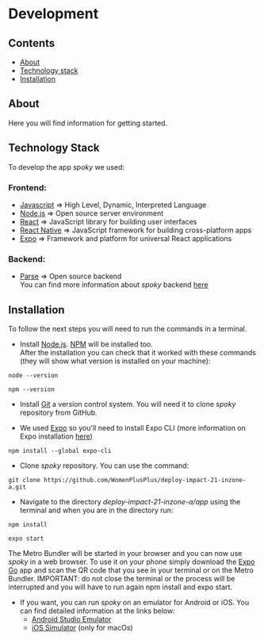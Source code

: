 
# Development

## Contents

- [About](#about)
- [Technology stack](#technologyS)
- [Installation](#installation)

## About <a name="about"></a>
Here you will find information for getting started. 

## Technology Stack <a name="technologyS"></a>
To develop the app *spoky* we used:

### Frontend:
- [Javascript](https://developer.mozilla.org/en-US/docs/Web/JavaScript) => High Level, Dynamic, Interpreted Language
- [Node.js](https://nodejs.org/en/) => Open source server environment
- [React](https://reactjs.org/) => JavaScript library for building user interfaces
- [React Native](https://reactnative.dev/) => JavaScript framework for building cross-platform apps
- [Expo](https://expo.dev/) => Framework and platform for universal React applications

### Backend:
- [Parse](https://parseplatform.org/) => Open source backend 
</br>You can find more information about *spoky* backend [here](https://github.com/WomenPlusPlus/deploy-impact-21-inzone-a/tree/main/backend)

## Installation <a name="installation"></a>
To follow the next steps you will need to run the commands in a terminal.

- Install [Node.js](https://nodejs.org/en/). [NPM](https://www.npmjs.com/) will be installed too.
</br>After the installation you can check that it worked with these commands (they will show what version is installed on your machine):
```
node --version
```
```
npm --version
```
- Install [Git](https://git-scm.com/downloads) a version control system. You will need it to clone *spoky* repository from GitHub.

- We used [Expo](https://expo.dev/) so you'll need to install Expo CLI (more information on Expo installation [here](https://docs.expo.dev/get-started/installation/))
```
npm install --global expo-cli
```
- Clone *spoky* repository. You can use the command:
```
git clone https://github.com/WomenPlusPlus/deploy-impact-21-inzone-a.git
```
- Navigate to the directory *deploy-impact-21-inzone-a/app* using the terminal and when you are in the directory run:
```
npm install
```
```
expo start
```
The Metro Bundler will be started in your browser and you can now use *spoky* in a web browser. 
To use it on your phone simply download the [Expo Go](https://expo.dev/client) app and scan the QR code that you see in your terminal or on the Metro Bundler. IMPORTANT: do not close the terminal or the process will be interrupted and you will have to run again npm install and expo start.

- If you want, you can run *spoky* on an emulator for Android or iOS. You can find detailed information at the links below:
  - [Android Studio Emulator](https://docs.expo.dev/workflow/android-studio-emulator/)
  - [iOS Simulator](https://docs.expo.dev/workflow/ios-simulator/) (only for macOs)



 


 
